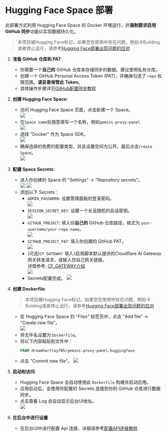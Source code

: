 # Hugging Face Space 部署

此部署方式利用 Hugging Face Space 的 Docker 环境运行，并**强制要求启用 GitHub 同步**功能以实现数据持久化。

> 本项目被Hugging Face标记，如果您在使用中存在问题，例如卡Building或者停止运行，请参考[Hugging Face部署出现问题的应对](Hugging%20Face%20Space部署-fork说明.md)

1. **准备 GitHub 仓库和 PAT**:
   
   * 你需要一个**自己的** GitHub 仓库来存储同步的数据。建议使用私有仓库。
   * 创建一个 GitHub Personal Access Token (PAT)，并确保勾选了 `repo` 权限范围。**请妥善保管此 Token**。
   * 具体操作步骤详见[GitHub配置同步教程](../GitHub/GitHub同步.md)
2. **创建 Hugging Face Space**:
   
   * 访问 Hugging Face Space 页面，点击新建一个 Space。\
   ![](image/1.0.jpg)
   * 在`Space name`处随意填写一个名称，例如`gemini-proxy-panel`\
   ![](image/2.0.jpg)
   * 选择 "Docker" 作为 Space SDK。\
   ![](image/2.1.jpg)
   * 确保选择的免费的配置类型，并且设置空间为公开。最后点击`Create Space`。\
   ![](image/2.2.jpg)
3. **配置 Space Secrets**:
   
   * 进入你创建的 Space 的 "Settings" -> "Repository secrets"。\
   ![](image/3.0.jpg)
   ![](image/4.0.jpg)
   * 添加以下 Secrets：
     * `ADMIN_PASSWORD`: 设置管理面板的登录密码。\
     ![](image/4.4.jpg)
     * `SESSION_SECRET_KEY`: 设置一个长且随机的会话密钥。\
     ![](image/4.5.jpg)
     * `GITHUB_PROJECT`: 填入你**自己的** GitHub 仓库路径，格式为 `your-username/your-repo-name`。\
     ![](image/4.1.jpg)
     * `GITHUB_PROJECT_PAT`: 填入你创建的 GitHub PAT。\
     ![](image/4.2.jpg)
     * (可选)`CF_GATEWAY`: 填入`1`启用脚本默认提供的Cloudflare AI Gateway网关转发请求，或输入您自己网关链接。\
     详情参考: [CF_GATEWAY介绍](../../Usage/CF_GATEWAY.md)\
     ![](image/4.7.jpg)
     * Secrets配置完成。
     ![](image/5.0.jpg)

4. **创建 Dockerfile**:
   
   > 本项目被Hugging Face标记，如果您在使用中存在问题，例如卡Building或者停止运行，请参考[Hugging Face部署出现问题的应对](Hugging%20Face%20Space部署-fork说明.md)

   * 在 Hugging Face Space 的 "Files" 标签页中，点击 "Add file" -> "Create new file"。\
   ![](image/6.0.jpg)
   * 将文件名设置为 `Dockerfile`。
   * 将以下内容粘贴到文件中：
     ```dockerfile
     FROM dreamhartley705/gemini-proxy-panel:huggingface
     ```
   * 点击 "Commit new file"。
   ![](image/6.1.jpg)
5. **启动和访问**:
   
   * Hugging Face Space 会自动使用此 `Dockerfile` 构建并启动应用。
   * 应用启动后，会使用你配置的 Secrets 连接到你的 GitHub 仓库进行数据同步。
   * 点击查看 Log 会自动显示后台UI地址。\
   ![](image/7.jpg)

6. **在后台中进行设置**
   
   * 在后台UI中进行配置 Api 连接，详细请参考[配置API连接教程](../../Usage/配置API连接.md)
